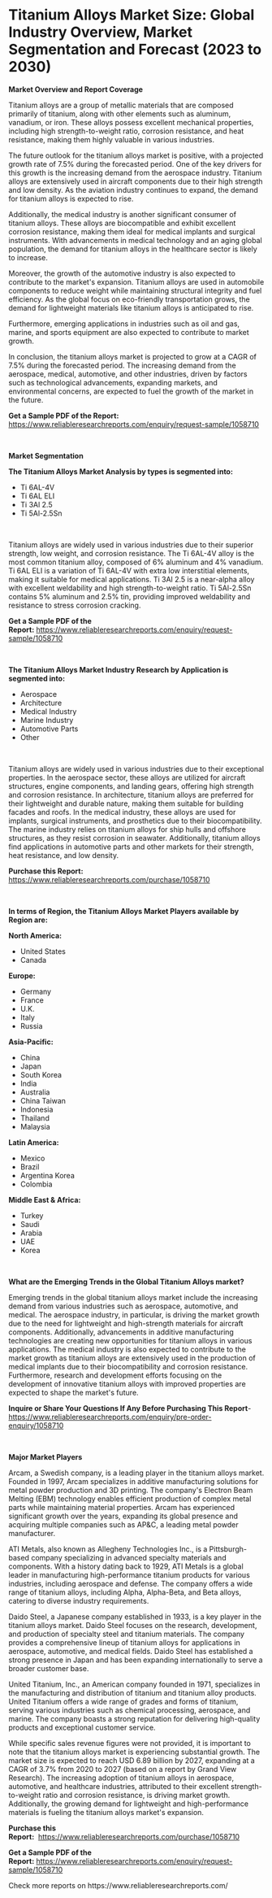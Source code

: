 <p><h1>Titanium Alloys Market Size: Global Industry Overview, Market Segmentation and Forecast (2023 to 2030)</h1></p><p><strong>Market Overview and Report Coverage</strong></p>
<p><p>Titanium alloys are a group of metallic materials that are composed primarily of titanium, along with other elements such as aluminum, vanadium, or iron. These alloys possess excellent mechanical properties, including high strength-to-weight ratio, corrosion resistance, and heat resistance, making them highly valuable in various industries.</p><p>The future outlook for the titanium alloys market is positive, with a projected growth rate of 7.5% during the forecasted period. One of the key drivers for this growth is the increasing demand from the aerospace industry. Titanium alloys are extensively used in aircraft components due to their high strength and low density. As the aviation industry continues to expand, the demand for titanium alloys is expected to rise.</p><p>Additionally, the medical industry is another significant consumer of titanium alloys. These alloys are biocompatible and exhibit excellent corrosion resistance, making them ideal for medical implants and surgical instruments. With advancements in medical technology and an aging global population, the demand for titanium alloys in the healthcare sector is likely to increase.</p><p>Moreover, the growth of the automotive industry is also expected to contribute to the market's expansion. Titanium alloys are used in automobile components to reduce weight while maintaining structural integrity and fuel efficiency. As the global focus on eco-friendly transportation grows, the demand for lightweight materials like titanium alloys is anticipated to rise.</p><p>Furthermore, emerging applications in industries such as oil and gas, marine, and sports equipment are also expected to contribute to market growth.</p><p>In conclusion, the titanium alloys market is projected to grow at a CAGR of 7.5% during the forecasted period. The increasing demand from the aerospace, medical, automotive, and other industries, driven by factors such as technological advancements, expanding markets, and environmental concerns, are expected to fuel the growth of the market in the future.</p></p>
<p><strong>Get a Sample PDF of the Report:</strong> <a href="https://www.reliableresearchreports.com/enquiry/request-sample/1058710">https://www.reliableresearchreports.com/enquiry/request-sample/1058710</a></p>
<p>&nbsp;</p>
<p><strong>Market Segmentation</strong></p>
<p><strong>The Titanium Alloys Market Analysis by types is segmented into:</strong></p>
<p><ul><li>Ti 6AL-4V</li><li>Ti 6AL ELI</li><li>Ti 3Al 2.5</li><li>Ti 5Al-2.5Sn</li></ul></p>
<p>&nbsp;</p>
<p><p>Titanium alloys are widely used in various industries due to their superior strength, low weight, and corrosion resistance. The Ti 6AL-4V alloy is the most common titanium alloy, composed of 6% aluminum and 4% vanadium. Ti 6AL ELI is a variation of Ti 6AL-4V with extra low interstitial elements, making it suitable for medical applications. Ti 3Al 2.5 is a near-alpha alloy with excellent weldability and high strength-to-weight ratio. Ti 5Al-2.5Sn contains 5% aluminum and 2.5% tin, providing improved weldability and resistance to stress corrosion cracking.</p></p>
<p><strong>Get a Sample PDF of the Report:</strong>&nbsp;<a href="https://www.reliableresearchreports.com/enquiry/request-sample/1058710">https://www.reliableresearchreports.com/enquiry/request-sample/1058710</a></p>
<p>&nbsp;</p>
<p><strong>The Titanium Alloys Market Industry Research by Application is segmented into:</strong></p>
<p><ul><li>Aerospace</li><li>Architecture</li><li>Medical Industry</li><li>Marine Industry</li><li>Automotive Parts</li><li>Other</li></ul></p>
<p>&nbsp;</p>
<p><p>Titanium alloys are widely used in various industries due to their exceptional properties. In the aerospace sector, these alloys are utilized for aircraft structures, engine components, and landing gears, offering high strength and corrosion resistance. In architecture, titanium alloys are preferred for their lightweight and durable nature, making them suitable for building facades and roofs. In the medical industry, these alloys are used for implants, surgical instruments, and prosthetics due to their biocompatibility. The marine industry relies on titanium alloys for ship hulls and offshore structures, as they resist corrosion in seawater. Additionally, titanium alloys find applications in automotive parts and other markets for their strength, heat resistance, and low density.</p></p>
<p><strong>Purchase this Report:</strong>&nbsp; <a href="https://www.reliableresearchreports.com/purchase/1058710">https://www.reliableresearchreports.com/purchase/1058710</a></p>
<p>&nbsp;</p>
<p><strong>In terms of Region, the Titanium Alloys Market Players available by Region are:</strong></p>
<p>
    <p> <strong> North America: </strong>
        <ul>
            <li>United States</li>
            <li>Canada</li>
        </ul>
        </p> 
    <p> <strong> Europe: </strong>
        <ul>
            <li>Germany</li>
            <li>France</li>
            <li>U.K.</li>
            <li>Italy</li>
            <li>Russia</li>
        </ul>
        </p> 
    <p> <strong> Asia-Pacific: </strong>
        <ul>
            <li>China</li>
            <li>Japan</li>
            <li>South Korea</li>
            <li>India</li>
            <li>Australia</li>
            <li>China Taiwan</li>
            <li>Indonesia</li>
            <li>Thailand</li>
            <li>Malaysia</li>
        </ul>
        </p> 
    <p> <strong> Latin America: </strong>
        <ul>
            <li>Mexico</li>
            <li>Brazil</li>
            <li>Argentina Korea</li>
            <li>Colombia</li>
        </ul>
        </p> 
    <p> <strong> Middle East & Africa: </strong>
        <ul>
            <li>Turkey</li>
            <li>Saudi</li>
            <li>Arabia</li>
            <li>UAE</li>
            <li>Korea</li>
        </ul>
    </p>
    </p>
<p>&nbsp;</p>
<p><strong>What are the Emerging Trends in the Global Titanium Alloys market?</strong></p>
<p><p>Emerging trends in the global titanium alloys market include the increasing demand from various industries such as aerospace, automotive, and medical. The aerospace industry, in particular, is driving the market growth due to the need for lightweight and high-strength materials for aircraft components. Additionally, advancements in additive manufacturing technologies are creating new opportunities for titanium alloys in various applications. The medical industry is also expected to contribute to the market growth as titanium alloys are extensively used in the production of medical implants due to their biocompatibility and corrosion resistance. Furthermore, research and development efforts focusing on the development of innovative titanium alloys with improved properties are expected to shape the market's future.</p></p>
<p><strong>Inquire or Share Your Questions If Any Before Purchasing This Report</strong>- <a href="https://www.reliableresearchreports.com/enquiry/pre-order-enquiry/1058710">https://www.reliableresearchreports.com/enquiry/pre-order-enquiry/1058710</a></p>
<p>&nbsp;</p>
<p><strong>Major Market Players</strong></p>
<p><p>Arcam, a Swedish company, is a leading player in the titanium alloys market. Founded in 1997, Arcam specializes in additive manufacturing solutions for metal powder production and 3D printing. The company's Electron Beam Melting (EBM) technology enables efficient production of complex metal parts while maintaining material properties. Arcam has experienced significant growth over the years, expanding its global presence and acquiring multiple companies such as AP&C, a leading metal powder manufacturer.</p><p>ATI Metals, also known as Allegheny Technologies Inc., is a Pittsburgh-based company specializing in advanced specialty materials and components. With a history dating back to 1929, ATI Metals is a global leader in manufacturing high-performance titanium products for various industries, including aerospace and defense. The company offers a wide range of titanium alloys, including Alpha, Alpha-Beta, and Beta alloys, catering to diverse industry requirements.</p><p>Daido Steel, a Japanese company established in 1933, is a key player in the titanium alloys market. Daido Steel focuses on the research, development, and production of specialty steel and titanium materials. The company provides a comprehensive lineup of titanium alloys for applications in aerospace, automotive, and medical fields. Daido Steel has established a strong presence in Japan and has been expanding internationally to serve a broader customer base.</p><p>United Titanium, Inc., an American company founded in 1971, specializes in the manufacturing and distribution of titanium and titanium alloy products. United Titanium offers a wide range of grades and forms of titanium, serving various industries such as chemical processing, aerospace, and marine. The company boasts a strong reputation for delivering high-quality products and exceptional customer service.</p><p>While specific sales revenue figures were not provided, it is important to note that the titanium alloys market is experiencing substantial growth. The market size is expected to reach USD 6.89 billion by 2027, expanding at a CAGR of 3.7% from 2020 to 2027 (based on a report by Grand View Research). The increasing adoption of titanium alloys in aerospace, automotive, and healthcare industries, attributed to their excellent strength-to-weight ratio and corrosion resistance, is driving market growth. Additionally, the growing demand for lightweight and high-performance materials is fueling the titanium alloys market's expansion.</p></p>
<p><strong>Purchase this Report:</strong>&nbsp;&nbsp;<a href="https://www.reliableresearchreports.com/purchase/1058710">https://www.reliableresearchreports.com/purchase/1058710</a></p>
<p></p>
<p><strong>Get a Sample PDF of the Report:</strong>&nbsp;<a href="https://www.reliableresearchreports.com/enquiry/request-sample/1058710">https://www.reliableresearchreports.com/enquiry/request-sample/1058710</a></p>
<p>Check more reports on https://www.reliableresearchreports.com/</p>